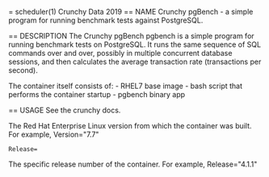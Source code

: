 = scheduler(1)
Crunchy Data
2019
== NAME
Crunchy pgBench - a simple program for running benchmark tests against PostgreSQL.

== DESCRIPTION
The Crunchy pgBench pgbench is a simple program for running benchmark tests on PostgreSQL.
It runs the same sequence of SQL commands over and over, possibly in multiple
concurrent database sessions, and then calculates the average transaction rate
(transactions per second).

The container itself consists of:
    - RHEL7 base image
    - bash script that performs the container startup
    - pgbench binary app

== USAGE
See the crunchy docs.

The Red Hat Enterprise Linux version from which the container was built. For example, Version="7.7"

`Release=`

The specific release number of the container. For example, Release="4.1.1"
